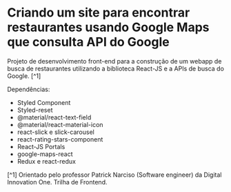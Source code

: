 # Criando um site para encontrar restaurantes usando Google Maps que consulta API do Google


Projeto de desenvolvimento front-end para a construção de um webapp de busca de restaurantes utilizando a biblioteca React-JS e a APIs de busca do Google. [^1]



Dependências:

- Styled Component
- Styled-reset
- @material/react-text-field
- @material/react-material-icon
- react-slick e slick-carousel 
- react-rating-stars-component
- React-JS Portals
- google-maps-react
- Redux e react-redux


[^1] Orientado pelo professor Patrick Narciso (Software engineer) da Digital Innovation One. Trilha de Frontend.

